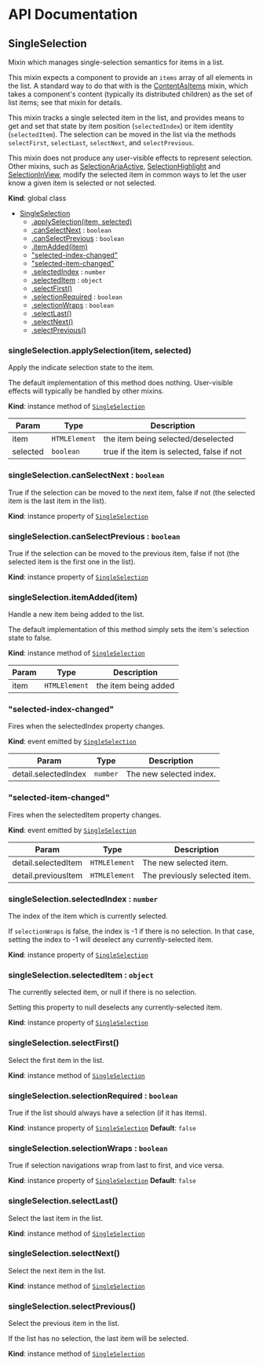 # API Documentation
<a name="SingleSelection"></a>

## SingleSelection
Mixin which manages single-selection semantics for items in a list.

This mixin expects a component to provide an `items` array of all elements
in the list. A standard way to do that with is the
[ContentAsItems](ContentAsItems.md) mixin, which takes a component's
content (typically its distributed children) as the set of list items; see
that mixin for details.

This mixin tracks a single selected item in the list, and provides means to
get and set that state by item position (`selectedIndex`) or item identity
(`selectedItem`). The selection can be moved in the list via the methods
`selectFirst`, `selectLast`, `selectNext`, and `selectPrevious`.

This mixin does not produce any user-visible effects to represent
selection. Other mixins, such as
[SelectionAriaActive](SelectionAriaActive.md),
[SelectionHighlight](SelectionHighlight.md) and
[SelectionInView](SelectionInView.md), modify the selected item in common
ways to let the user know a given item is selected or not selected.

  **Kind**: global class

* [SingleSelection](#SingleSelection)
    * [.applySelection(item, selected)](#SingleSelection+applySelection)
    * [.canSelectNext](#SingleSelection+canSelectNext) : <code>boolean</code>
    * [.canSelectPrevious](#SingleSelection+canSelectPrevious) : <code>boolean</code>
    * [.itemAdded(item)](#SingleSelection+itemAdded)
    * ["selected-index-changed"](#SingleSelection.event_selected-index-changed)
    * ["selected-item-changed"](#SingleSelection.event_selected-item-changed)
    * [.selectedIndex](#SingleSelection+selectedIndex) : <code>number</code>
    * [.selectedItem](#SingleSelection+selectedItem) : <code>object</code>
    * [.selectFirst()](#SingleSelection+selectFirst)
    * [.selectionRequired](#SingleSelection+selectionRequired) : <code>boolean</code>
    * [.selectionWraps](#SingleSelection+selectionWraps) : <code>boolean</code>
    * [.selectLast()](#SingleSelection+selectLast)
    * [.selectNext()](#SingleSelection+selectNext)
    * [.selectPrevious()](#SingleSelection+selectPrevious)

<a name="SingleSelection+applySelection"></a>

### singleSelection.applySelection(item, selected)
Apply the indicate selection state to the item.

The default implementation of this method does nothing. User-visible
effects will typically be handled by other mixins.

  **Kind**: instance method of <code>[SingleSelection](#SingleSelection)</code>

| Param | Type | Description |
| --- | --- | --- |
| item | <code>HTMLElement</code> | the item being selected/deselected |
| selected | <code>boolean</code> | true if the item is selected, false if not |

<a name="SingleSelection+canSelectNext"></a>

### singleSelection.canSelectNext : <code>boolean</code>
True if the selection can be moved to the next item, false if not (the
selected item is the last item in the list).

  **Kind**: instance property of <code>[SingleSelection](#SingleSelection)</code>
<a name="SingleSelection+canSelectPrevious"></a>

### singleSelection.canSelectPrevious : <code>boolean</code>
True if the selection can be moved to the previous item, false if not
(the selected item is the first one in the list).

  **Kind**: instance property of <code>[SingleSelection](#SingleSelection)</code>
<a name="SingleSelection+itemAdded"></a>

### singleSelection.itemAdded(item)
Handle a new item being added to the list.

The default implementation of this method simply sets the item's
selection state to false.

  **Kind**: instance method of <code>[SingleSelection](#SingleSelection)</code>

| Param | Type | Description |
| --- | --- | --- |
| item | <code>HTMLElement</code> | the item being added |

<a name="SingleSelection.event_selected-index-changed"></a>

### "selected-index-changed"
Fires when the selectedIndex property changes.

  **Kind**: event emitted by <code>[SingleSelection](#SingleSelection)</code>

| Param | Type | Description |
| --- | --- | --- |
| detail.selectedIndex | <code>number</code> | The new selected index. |

<a name="SingleSelection.event_selected-item-changed"></a>

### "selected-item-changed"
Fires when the selectedItem property changes.

  **Kind**: event emitted by <code>[SingleSelection](#SingleSelection)</code>

| Param | Type | Description |
| --- | --- | --- |
| detail.selectedItem | <code>HTMLElement</code> | The new selected item. |
| detail.previousItem | <code>HTMLElement</code> | The previously selected item. |

<a name="SingleSelection+selectedIndex"></a>

### singleSelection.selectedIndex : <code>number</code>
The index of the item which is currently selected.

If `selectionWraps` is false, the index is -1 if there is no selection.
In that case, setting the index to -1 will deselect any
currently-selected item.

  **Kind**: instance property of <code>[SingleSelection](#SingleSelection)</code>
<a name="SingleSelection+selectedItem"></a>

### singleSelection.selectedItem : <code>object</code>
The currently selected item, or null if there is no selection.

Setting this property to null deselects any currently-selected item.

  **Kind**: instance property of <code>[SingleSelection](#SingleSelection)</code>
<a name="SingleSelection+selectFirst"></a>

### singleSelection.selectFirst()
Select the first item in the list.

  **Kind**: instance method of <code>[SingleSelection](#SingleSelection)</code>
<a name="SingleSelection+selectionRequired"></a>

### singleSelection.selectionRequired : <code>boolean</code>
True if the list should always have a selection (if it has items).

  **Kind**: instance property of <code>[SingleSelection](#SingleSelection)</code>
**Default**: <code>false</code>  
<a name="SingleSelection+selectionWraps"></a>

### singleSelection.selectionWraps : <code>boolean</code>
True if selection navigations wrap from last to first, and vice versa.

  **Kind**: instance property of <code>[SingleSelection](#SingleSelection)</code>
**Default**: <code>false</code>  
<a name="SingleSelection+selectLast"></a>

### singleSelection.selectLast()
Select the last item in the list.

  **Kind**: instance method of <code>[SingleSelection](#SingleSelection)</code>
<a name="SingleSelection+selectNext"></a>

### singleSelection.selectNext()
Select the next item in the list.

  **Kind**: instance method of <code>[SingleSelection](#SingleSelection)</code>
<a name="SingleSelection+selectPrevious"></a>

### singleSelection.selectPrevious()
Select the previous item in the list.

If the list has no selection, the last item will be selected.

  **Kind**: instance method of <code>[SingleSelection](#SingleSelection)</code>
